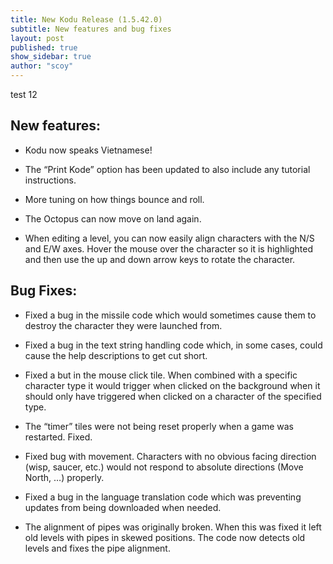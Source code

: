 ```yaml
---
title: New Kodu Release (1.5.42.0)
subtitle: New features and bug fixes
layout: post
published: true
show_sidebar: true
author: "scoy"
---
```


test 12

## New features:

* Kodu now speaks Vietnamese!

* The “Print Kode” option has been updated to also include any tutorial instructions.

* More tuning on how things bounce and roll.

* The Octopus can now move on land again.

* When editing a level, you can now easily align characters with the N/S and E/W axes.  Hover the mouse over the character so it is highlighted and then use the up and down arrow keys to rotate the character.
 

## Bug Fixes:

* Fixed a bug in the missile code which would sometimes cause them to destroy the character they were launched from.

* Fixed a bug in the text string handling code which, in some cases, could cause the help descriptions to get cut short.

* Fixed a but in the mouse click tile.  When combined with a specific character type it would trigger when clicked on the background when it should only have triggered when clicked on a character of the specified type.

* The “timer” tiles were not being reset properly when a game was restarted.  Fixed.

* Fixed bug with movement.  Characters with no obvious facing direction (wisp, saucer, etc.) would not respond to absolute directions (Move North, …) properly.

* Fixed a bug in the language translation code which was preventing updates from being downloaded when needed.

* The alignment of pipes was originally broken.  When this was fixed it left old levels with pipes in skewed positions.  The code now detects old levels and fixes the pipe alignment.